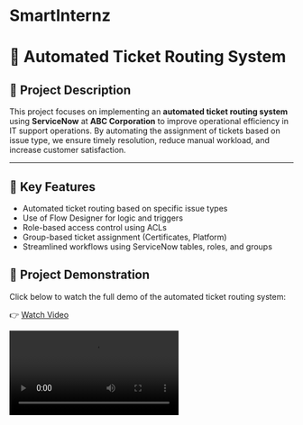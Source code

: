 # SmartInternz

# 🎯 Automated Ticket Routing System

## 📘 Project Description

This project focuses on implementing an **automated ticket routing system** using **ServiceNow** at **ABC Corporation** to improve operational efficiency in IT support operations. By automating the assignment of tickets based on issue type, we ensure timely resolution, reduce manual workload, and increase customer satisfaction.

---

## 🚀 Key Features

- Automated ticket routing based on specific issue types
- Use of Flow Designer for logic and triggers
- Role-based access control using ACLs
- Group-based ticket assignment (Certificates, Platform)
- Streamlined workflows using ServiceNow tables, roles, and groups


## 🎥 Project Demonstration

Click below to watch the full demo of the automated ticket routing system:

👉 [Watch Video](https://drive.google.com/file/d/1OPtoKZgKMSPp2ch46JaTkuAjuLV5X16S/view?usp=drive_link)

<video src="https://drive.google.com/file/d/1OPtoKZgKMSPp2ch46JaTkuAjuLV5X16S/view" controls style="max-width: 100%;"></video>

